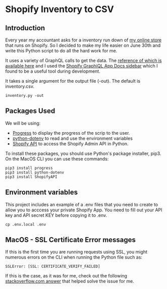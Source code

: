 # Shopify Inventory to CSV
## Introduction
Every year my accountant asks for a inventory run down of [my online store](https://www.prendas.co.uk/) that runs on Shopify.  So I decided to make my life easier on June 30th and write this Python script to do all the hard work for me.  

It uses a variety of GraphQL calls to get the data.  The [reference of which is available here](https://shopify.dev/docs/admin-api/graphql/reference) and I used the [Shopify GraphiQL App Docs sidebar](https://shopify-graphiql-app.shopifycloud.com/) which I found to be a useful tool during development.

It takes a single argument for the output file (-out).  The default is inventory.csv.
```
inventory.py -out 
```

## Packages Used
We will be using:
* [Progress](https://github.com/verigak/progress) to display the progress of the scrip to the user.
* [python-dotenv](https://github.com/theskumar/python-dotenv) to read and use the environment variables
* [Shopify API](https://github.com/Shopify/shopify_python_api) to access the Shopify Admin API in Python.


To install these packages, you should use Python's package installer, pip3.  On the MacOS CLI you can use these commands:
```
pip3 install progress
pip3 install python-dotenv
pip3 install ShopifyAPI
```

## Environment variables
This project includes an example of a .env files that you need to create to allow you to acccess your private Shopify App.  You need to fill out your API key and API secret KEY before copying it to .env.
```
cp .env.local .env
```


## MacOS - SSL Certificate Error messages
If this is the first time you are running requests using SSL, you might numerous errors on the CLI when running the Python file such as:
```
SSLError: [SSL: CERTIFICATE_VERIFY_FAILED]
```
If this is the case, as it was for me, check out the following [stackoverflow.com answer](https://stackoverflow.com/questions/42098126/mac-osx-python-ssl-sslerror-ssl-certificate-verify-failed-certificate-verify/42098127#42098127) that helped solve the issue for me.
